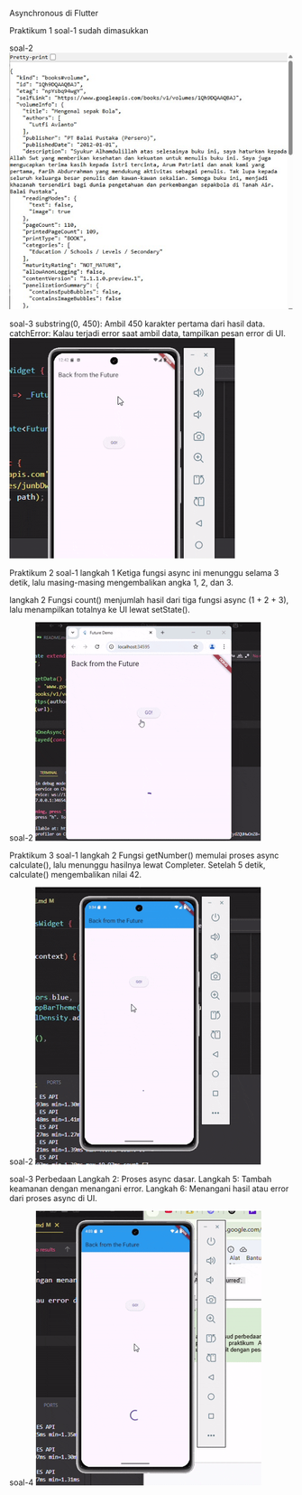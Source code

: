 Asynchronous di Flutter

Praktikum 1
soal-1
sudah dimasukkan

soal-2
<img src="images/p1s2.jpg">

soal-3
substring(0, 450): Ambil 450 karakter pertama dari hasil data.
catchError: Kalau terjadi error saat ambil data, tampilkan pesan error di UI.
<img src="images/p1s3.gif">


Praktikum 2
soal-1
langkah 1
Ketiga fungsi async ini menunggu selama 3 detik, lalu masing-masing mengembalikan angka 1, 2, dan 3.

langkah 2
Fungsi count() menjumlah hasil dari tiga fungsi async (1 + 2 + 3), lalu menampilkan totalnya ke UI lewat setState().

soal-2
<img src="images/p2s4.gif">

Praktikum 3
soal-1
langkah 2
Fungsi getNumber() memulai proses async calculate(), lalu menunggu hasilnya lewat Completer. Setelah 5 detik, calculate() mengembalikan nilai 42.

soal-2
<img src="images/p3s2.gif">

soal-3
Perbedaan
Langkah 2: Proses async dasar.
Langkah 5: Tambah keamanan dengan menangani error.
Langkah 6: Menangani hasil atau error dari proses async di UI.

soal-4
<img src="images/p3s4.gif">
